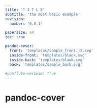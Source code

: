 ```yaml
---
title: 'T I T L E'
subtitle: 'the most basic example'
revision:
  number: '0.0.1'

papersize: a4
toc: true

pandoc-cover:
  front: 'templates/sample_front.j2.svg'
  inside-front: 'templates/blank.svg'
  inside-back: 'templates/blank.svg'
  back: 'templates/sample_back.svg'

#panflute-verbose: True
...
```



# pandoc-cover


